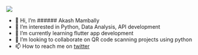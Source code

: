 
![](https://komarev.com/ghpvc/?username=akaspringfield&style=for-the-badge&color=brightgreen)

- 👋 Hi, I’m ###### Akash Mambally
- 👀 I’m interested in Python, Data Analysis, API development
- 🌱 I’m currently learning flutter app development
- 💞️ I’m looking to collaborate on QR code scanning projects using python
- 📫 How to reach me on [twitter](https://twitter.com/akash_tvm)

<!---
akaspringfield/akaspringfield is a ✨ special ✨ repository because its `README.md` (this file) appears on your GitHub profile.
You can click the Preview link to take a look at your changes.
--->
